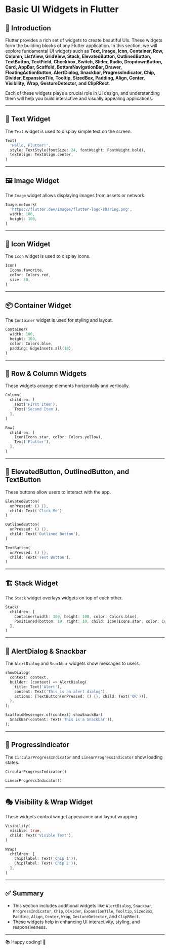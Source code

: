 # Basic UI Widgets in Flutter

## 📌 Introduction
Flutter provides a rich set of widgets to create beautiful UIs. These widgets form the building blocks of any Flutter application. In this section, we will explore fundamental UI widgets such as **Text, Image, Icon, Container, Row, Column, ListView, GridView, Stack, ElevatedButton, OutlinedButton, TextButton, TextField, Checkbox, Switch, Slider, Radio, DropdownButton, Card, AppBar, Scaffold, BottomNavigationBar, Drawer, FloatingActionButton, AlertDialog, Snackbar, ProgressIndicator, Chip, Divider, ExpansionTile, Tooltip, SizedBox, Padding, Align, Center, Visibility, Wrap, GestureDetector, and ClipRRect**.

Each of these widgets plays a crucial role in UI design, and understanding them will help you build interactive and visually appealing applications.

---

## 📝 Text Widget
The `Text` widget is used to display simple text on the screen.

```dart
Text(
  'Hello, Flutter!',
  style: TextStyle(fontSize: 24, fontWeight: FontWeight.bold),
  textAlign: TextAlign.center,
)
```

---

## 🖼️ Image Widget
The `Image` widget allows displaying images from assets or network.

```dart
Image.network(
  'https://flutter.dev/images/flutter-logo-sharing.png',
  width: 100,
  height: 100,
)
```

---

## 🔘 Icon Widget
The `Icon` widget is used to display icons.

```dart
Icon(
  Icons.favorite,
  color: Colors.red,
  size: 50,
)
```

---

## 📦 Container Widget
The `Container` widget is used for styling and layout.

```dart
Container(
  width: 100,
  height: 100,
  color: Colors.blue,
  padding: EdgeInsets.all(10),
)
```

---

## 📏 Row & Column Widgets
These widgets arrange elements horizontally and vertically.

```dart
Column(
  children: [
    Text('First Item'),
    Text('Second Item'),
  ],
)
```

```dart
Row(
  children: [
    Icon(Icons.star, color: Colors.yellow),
    Text('Flutter'),
  ],
)
```

---

## 🔘 ElevatedButton, OutlinedButton, and TextButton
These buttons allow users to interact with the app.

```dart
ElevatedButton(
  onPressed: () {},
  child: Text('Click Me'),
)
```

```dart
OutlinedButton(
  onPressed: () {},
  child: Text('Outlined Button'),
)
```

```dart
TextButton(
  onPressed: () {},
  child: Text('Text Button'),
)
```

---

## 🏗️ Stack Widget
The `Stack` widget overlays widgets on top of each other.

```dart
Stack(
  children: [
    Container(width: 100, height: 100, color: Colors.blue),
    Positioned(bottom: 10, right: 10, child: Icon(Icons.star, color: Colors.white)),
  ],
)
```

---

## 📌 AlertDialog & Snackbar
The `AlertDialog` and `Snackbar` widgets show messages to users.

```dart
showDialog(
  context: context,
  builder: (context) => AlertDialog(
    title: Text('Alert'),
    content: Text('This is an alert dialog'),
    actions: [TextButton(onPressed: () {}, child: Text('OK'))],
  ),
);
```

```dart
ScaffoldMessenger.of(context).showSnackBar(
  SnackBar(content: Text('This is a Snackbar')),
);
```

---

## 🔄 ProgressIndicator
The `CircularProgressIndicator` and `LinearProgressIndicator` show loading states.

```dart
CircularProgressIndicator()
```

```dart
LinearProgressIndicator()
```

---

## 🎭 Visibility & Wrap Widget
These widgets control widget appearance and layout wrapping.

```dart
Visibility(
  visible: true,
  child: Text('Visible Text'),
)
```

```dart
Wrap(
  children: [
    Chip(label: Text('Chip 1')),
    Chip(label: Text('Chip 2')),
  ],
)
```

---

## ✅ Summary
- This section includes additional widgets like `AlertDialog`, `Snackbar`, `ProgressIndicator`, `Chip`, `Divider`, `ExpansionTile`, `Tooltip`, `SizedBox`, `Padding`, `Align`, `Center`, `Wrap`, `GestureDetector`, and `ClipRRect`.
- These widgets help in enhancing UI interactivity, styling, and responsiveness.

---
📚 Happy coding! 🚀
